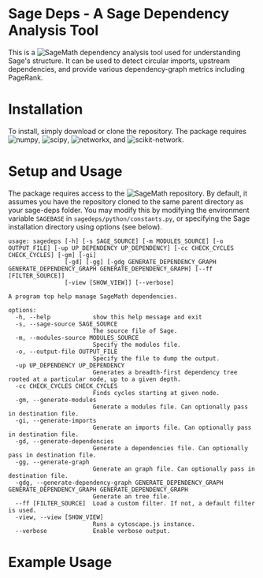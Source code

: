 # Sage Deps - A Sage Dependency Analysis Tool

This is a ![SageMath](https://www.sagemath.org/) dependency analysis tool used for understanding Sage's structure. It can be used to detect circular imports, upstream dependencies, and provide various dependency-graph metrics including PageRank.

# Installation

To install, simply download or clone the repository. The package requires ![numpy](https://numpy.org/), ![scipy](https://scipy.org/), ![networkx](https://networkx.org/), and ![scikit-network](https://pypi.org/project/scikit-network/).

# Setup and Usage

The package requires access to the ![SageMath repository](https://github.com/sagemath/sage). By default, it assumes you have the repository cloned to the same parent directory as your sage-deps folder. You may modify this by modifying the environment variable `SAGEBASE` in `sagedeps/python/constants.py`, or specifying the Sage installation directory using options (see below).

```
usage: sagedeps [-h] [-s SAGE_SOURCE] [-m MODULES_SOURCE] [-o OUTPUT_FILE] [-up UP_DEPENDENCY UP_DEPENDENCY] [-cc CHECK_CYCLES CHECK_CYCLES] [-gm] [-gi]
                [-gd] [-gg] [-gdg GENERATE_DEPENDENCY_GRAPH GENERATE_DEPENDENCY_GRAPH GENERATE_DEPENDENCY_GRAPH] [--ff [FILTER_SOURCE]]
                [-view [SHOW_VIEW]] [--verbose]

A program top help manage SageMath dependencies.

options:
  -h, --help            show this help message and exit
  -s, --sage-source SAGE_SOURCE
                        The source file of Sage.
  -m, --modules-source MODULES_SOURCE
                        Specify the modules file.
  -o, --output-file OUTPUT_FILE
                        Specify the file to dump the output.
  -up UP_DEPENDENCY UP_DEPENDENCY
                        Generates a breadth-first dependency tree rooted at a particular node, up to a given depth.
  -cc CHECK_CYCLES CHECK_CYCLES
                        Finds cycles starting at given node.
  -gm, --generate-modules
                        Generate a modules file. Can optionally pass in destination file.
  -gi, --generate-imports
                        Generate an imports file. Can optionally pass in destination file.
  -gd, --generate-dependencies
                        Generate a dependencies file. Can optionally pass in destination file.
  -gg, --generate-graph
                        Generate an graph file. Can optionally pass in destination file.
  -gdg, --generate-dependency-graph GENERATE_DEPENDENCY_GRAPH GENERATE_DEPENDENCY_GRAPH GENERATE_DEPENDENCY_GRAPH
                        Generate an tree file.
  --ff [FILTER_SOURCE]  Load a custom filter. If not, a default filter is used.
  -view, --view [SHOW_VIEW]
                        Runs a cytoscape.js instance.
  --verbose             Enable verbose output.
```

# Example Usage

